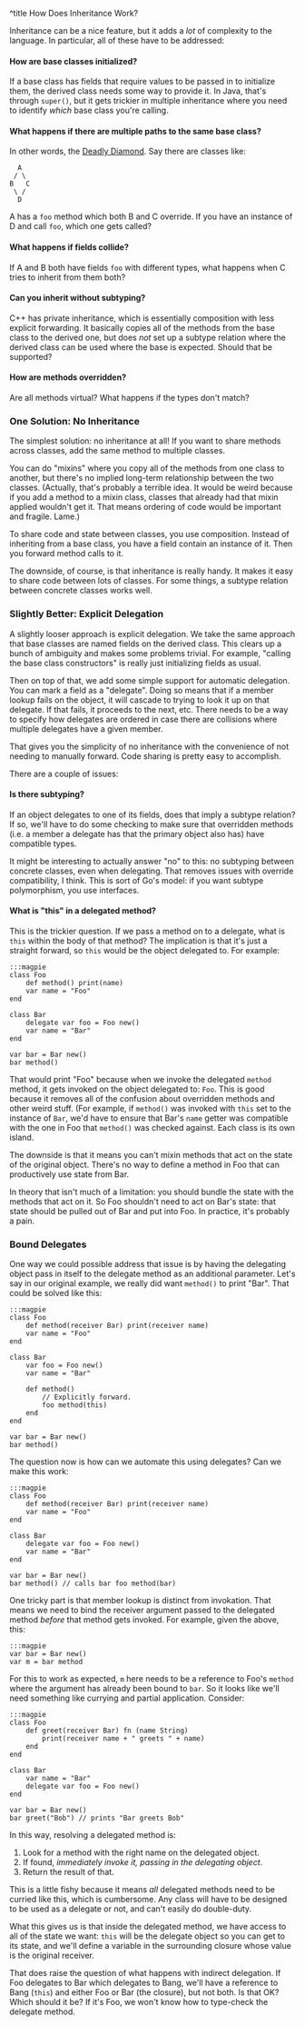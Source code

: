 ^title How Does Inheritance Work?

Inheritance can be a nice feature, but it adds a *lot* of complexity to the language. In particular, all of these have to be addressed:

#### How are base classes initialized?

If a base class has fields that require values to be passed in to initialize them, the derived class needs some way to provide it. In Java, that's through `super()`, but it gets trickier in multiple inheritance where you need to identify *which* base class you're calling.

#### What happens if there are multiple paths to the same base class?

In other words, the [Deadly Diamond](http://en.wikipedia.org/wiki/Deadly_Diamond_of_Death). Say there are classes like:

      A
     / \
    B   C
     \ /
      D

A has a `foo` method which both B and C override. If you have an instance of D and call `foo`, which one gets called?

#### What happens if fields collide?

If A and B both have fields `foo` with different types, what happens when C tries to inherit from them both?

#### Can you inherit without subtyping?

C++ has private inheritance, which is essentially composition with less explicit forwarding. It basically copies all of the methods from the base class to the derived one, but does *not* set up a subtype relation where the derived class can be used where the base is expected. Should that be supported?

#### How are methods overridden?

Are all methods virtual? What happens if the types don't match?

### One Solution: No Inheritance

The simplest solution: no inheritance at all! If you want to share methods across classes, add the same method to multiple classes.

You can do "mixins" where you copy all of the methods from one class to another, but there's no implied long-term relationship between the two classes. (Actually, that's probably a terrible idea. It would be weird because if you add a method to a mixin class, classes that already had that mixin applied wouldn't get it. That means ordering of code would be important and fragile. Lame.)

To share code and state between classes, you use composition. Instead of inheriting from a base class, you have a field contain an instance of it. Then you forward method calls to it.

The downside, of course, is that inheritance is really handy. It makes it easy to share code between lots of classes. For some things, a subtype relation between concrete classes works well.

### Slightly Better: Explicit Delegation

A slightly looser approach is explicit delegation. We take the same approach that base classes are named fields on the derived class. This clears up a bunch of ambiguity and makes some problems trivial. For example, "calling the base class constructors" is really just initializing fields as usual.

Then on top of that, we add some simple support for automatic delegation. You can mark a field as a "delegate". Doing so means that if a member lookup fails on the object, it will cascade to trying to look it up on that delegate. If that fails, it proceeds to the next, etc. There needs to be a way to specify how delegates are ordered in case there are collisions where multiple delegates have a given member.

That gives you the simplicity of no inheritance with the convenience of not needing to manually forward. Code sharing is pretty easy to accomplish.

There are a couple of issues:

#### Is there subtyping?

If an object delegates to one of its fields, does that imply a subtype relation? If so, we'll have to do some checking to make sure that overridden methods (i.e. a member a delegate has that the primary object also has) have compatible types.

It might be interesting to actually answer "no" to this: no subtyping between concrete classes, even when delegating. That removes issues with override compatibility, I think. This is sort of Go's model: if you want subtype polymorphism, you use interfaces.

#### What is "this" in a delegated method?

This is the trickier question. If we pass a method on to a delegate, what is `this` within the body of that method? The implication is that it's just a straight forward, so `this` would be the object delegated to. For example:

    :::magpie
    class Foo
        def method() print(name)
        var name = "Foo"
    end

    class Bar
        delegate var foo = Foo new()
        var name = "Bar"
    end

    var bar = Bar new()
    bar method()

That would print "Foo" because when we invoke the delegated `method` method, it gets invoked on the object delegated to: `Foo`. This is good because it removes all of the confusion about overridden methods and other weird stuff. (For example, if `method()` was invoked with `this` set to the instance of `Bar`, we'd have to ensure that Bar's `name` getter was compatible with the one in Foo that `method()` was checked against. Each class is its own island.

The downside is that it means you can't mixin methods that act on the state of the original object. There's no way to define a method in Foo that can productively use state from Bar.

In theory that isn't much of a limitation: you should bundle the state with the methods that act on it. So Foo shouldn't need to act on Bar's state: that state should be pulled out of Bar and put into Foo. In practice, it's probably a pain.

### Bound Delegates

One way we could possible address that issue is by having the delegating object pass in itself to the delegate method as an additional parameter. Let's say in our original example, we really did want `method()` to print "Bar". That could be solved like this:

    :::magpie
    class Foo
        def method(receiver Bar) print(receiver name)
        var name = "Foo"
    end

    class Bar
        var foo = Foo new()
        var name = "Bar"

        def method()
            // Explicitly forward.
            foo method(this)
        end
    end

    var bar = Bar new()
    bar method()

The question now is how can we automate this using delegates? Can we make this
work:

    :::magpie
    class Foo
        def method(receiver Bar) print(receiver name)
        var name = "Foo"
    end

    class Bar
        delegate var foo = Foo new()
        var name = "Bar"
    end

    var bar = Bar new()
    bar method() // calls bar foo method(bar)

One tricky part is that member lookup is distinct from invokation. That means
we need to bind the receiver argument passed to the delegated method *before*
that method gets invoked. For example, given the above, this:

    :::magpie
    var bar = Bar new()
    var m = bar method

For this to work as expected, `m` here needs to be a reference to Foo's `method` where the argument has already been bound to `bar`. So it looks like we'll need something like currying and partial application. Consider:

    :::magpie
    class Foo
        def greet(receiver Bar) fn (name String)
            print(receiver name + " greets " + name)
        end
    end

    class Bar
        var name = "Bar"
        delegate var foo = Foo new()
    end

    var bar = Bar new()
    bar greet("Bob") // prints "Bar greets Bob"

In this way, resolving a delegated method is:

1. Look for a method with the right name on the delegated object.
2. If found, *immediately invoke it, passing in the delegating object*.
3. Return the result of that.

This is a little fishy because it means *all* delegated methods need to be curried like this, which is cumbersome. Any class will have to be designed to be used as a delegate or not, and can't easily do double-duty.

What this gives us is that inside the delegated method, we have access to all of the state we want: `this` will be the delegate object so you can get to its state, and we'll define a variable in the surrounding closure whose value is the original receiver.

That does raise the question of what happens with indirect delegation. If Foo delegates to Bar which delegates to Bang, we'll have a reference to Bang (`this`) and either Foo or Bar (the closure), but not both. Is that OK? Which should it be? If it's Foo, we won't know how to type-check the delegate method.




